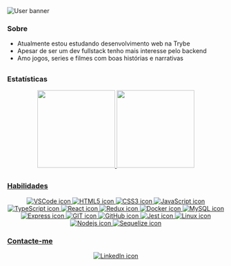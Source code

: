 <img src="https://user-images.githubusercontent.com/99993116/199120476-2a30b4cc-965a-40bd-aacd-5a10f82bf53c.png" alt="User banner" />

### Sobre
- Atualmente estou estudando desenvolvimento web na Trybe
- Apesar de ser um dev fullstack tenho mais interesse pelo backend
- Amo jogos, series e filmes com boas histórias e narrativas


##
### Estatísticas

<div style="display: inline_block" align="center">
  <a href="https://github.com/Pedro-28">
  <img height="180em" src="https://github-readme-stats.vercel.app/api?username=Pedro-28&show_icons=true&theme=midnight-purple&include_all_commits=true&count_private=true"/>
  <img height="180em" src="https://github-readme-stats.vercel.app/api/top-langs/?username=Pedro-28&layout=compact&langs_count=7&theme=midnight-purple"/>
</div>

##
### Habilidades
  
<div style="display: inline_block" align="center">
  <img src="https://img.shields.io/badge/VSCode-0078D4?style=for-the-badge&logo=visual%20studio%20code&logoColor=white" alt="VSCode icon"/>
  <img src="https://img.shields.io/badge/HTML5-E34F26?style=for-the-badge&logo=html5&logoColor=white" alt="HTML5 icon"/>
  <img src="https://img.shields.io/badge/CSS3-1572B6?style=for-the-badge&logo=css3&logoColor=white" alt="CSS3 icon"/>
  <img src="https://img.shields.io/badge/JavaScript-323330?style=for-the-badge&logo=javascript&logoColor=F7DF1E" alt="JavaScript icon"/>
  <img src="https://img.shields.io/badge/TypeScript-007ACC?style=for-the-badge&logo=typescript&logoColor=white" alt="TypeScript icon"/>
  <img src="https://img.shields.io/badge/React-20232A?style=for-the-badge&logo=react&logoColor=61DAFB" alt="React icon"/>
  <img src="https://img.shields.io/badge/Redux-593D88?style=for-the-badge&logo=redux&logoColor=white" alt="Redux icon"/>
  <img src="https://img.shields.io/badge/Docker-2CA5E0?style=for-the-badge&logo=docker&logoColor=white" alt="Docker icon"/>
  <img src="https://img.shields.io/badge/MySQL-005C84?style=for-the-badge&logo=mysql&logoColor=white" alt="MySQL icon"/>
  <img src="https://img.shields.io/badge/Express.js-000000?style=for-the-badge&logo=express&logoColor=white" alt="Express icon"/>
  <img src="https://img.shields.io/badge/GIT-E44C30?style=for-the-badge&logo=git&logoColor=white" alt="GIT icon"/>
  <img src="https://img.shields.io/badge/GitHub-100000?style=for-the-badge&logo=github&logoColor=white" alt="GitHub icon"/>
  <img src="https://img.shields.io/badge/Jest-C21325?style=for-the-badge&logo=jest&logoColor=white" alt="Jest icon"/>
  <img src="https://img.shields.io/badge/Linux-FCC624?style=for-the-badge&logo=linux&logoColor=black" alt="Linux icon"/>
  <img src="https://img.shields.io/badge/Node.js-339933?style=for-the-badge&logo=nodedotjs&logoColor=white" alt="Nodejs icon"/>
  <img src="https://img.shields.io/badge/Sequelize-52B0E7?style=for-the-badge&logo=Sequelize&logoColor=white" alt="Sequelize icon"/>
</div>
  
### Contacte-me
  
  <div align="center">  
    <a href="https://www.linkedin.com/in/pedro-dias-6b1084242/" target="_blank">
      <img src="https://img.shields.io/badge/LinkedIn-0077B5?style=for-the-badge&logo=linkedin&logoColor=white" alt="LinkedIn icon"/>
    </a>
  </div>
